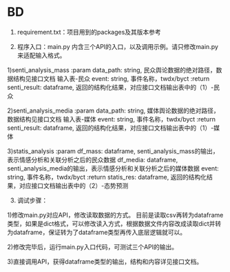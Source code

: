 # BD


1. requirement.txt：项目用到的packages及其版本参考


2. 程序入口：main.py
	内含三个API的入口，以及调用示例。请只修改main.py来适配输入格式。

1)senti_analysis_mass
	:param data_path: string, 民众舆论数据的绝对路径，数据结构见接口文档 输入表-民众
            event: string, 事件名称，twdx/byct
    :return senti_result: dataframe, 返回的结构化结果，对应接口文档输出表中的（1）-民众

2)senti_analysis_media
	:param data_path: string, 媒体舆论数据的绝对路径，数据结构见接口文档 输入表-媒体
            event: string, 事件名称，twdx/byct
    :return senti_result: dataframe, 返回的结构化结果，对应接口文档输出表中的（1）-媒体

3)statis_analysis
	:param df_mass: dataframe, senti_analysis_mass的输出，表示情感分析和关联分析之后的民众数据
            df_media: dataframe, senti_analysis_media的输出，表示情感分析和关联分析之后的媒体数据
            event: string, 事件名称，twdx/byct
    :return statis_res: dataframe, 返回的结构化结果，对应接口文档输出表中的（2）-态势预测
	

3. 调试步骤：

1)修改main.py对应API，修改读取数据的方式。
	目前是读取csv再转为dataframe类型，如果是dict格式，可以修改读入方式，根据数据文件内容改成读取dict并转为dataframe，保证转为了dataframe类型再传入底层逻辑就可以。

2)修改完毕后，运行main.py入口代码，可测试三个API的输出。

3)直接调用API，获得dataframe类型的输出，结构和内容详见接口文档。
